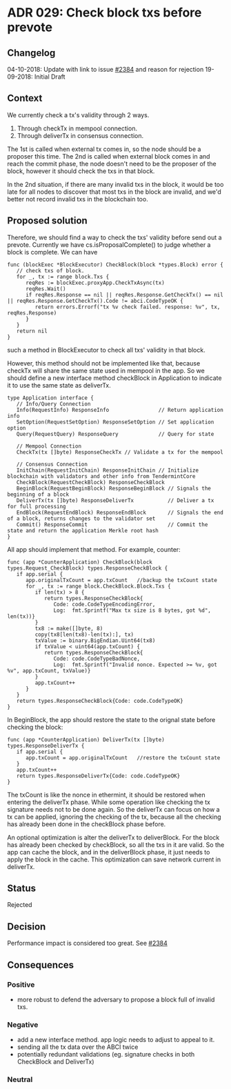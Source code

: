 # ADR 029: Check block txs before prevote

## Changelog

04-10-2018: Update with link to issue
[#2384](https://github.com/franono/tendermint/issues/2384) and reason for rejection
19-09-2018: Initial Draft

## Context

We currently check a tx's validity through 2 ways.

1. Through checkTx in mempool connection.
2. Through deliverTx in consensus connection.

The 1st is called when external tx comes in, so the node should be a proposer this time. The 2nd is called when external block comes in and reach the commit phase, the node doesn't need to be the proposer of the block, however it should check the txs in that block.

In the 2nd situation, if there are many invalid txs in the block, it would be too late for all nodes to discover that most txs in the block are invalid, and we'd better not record invalid txs in the blockchain too.

## Proposed solution

Therefore, we should find a way to check the txs' validity before send out a prevote. Currently we have cs.isProposalComplete() to judge whether a block is complete. We can have

```
func (blockExec *BlockExecutor) CheckBlock(block *types.Block) error {
   // check txs of block.
   for _, tx := range block.Txs {
      reqRes := blockExec.proxyApp.CheckTxAsync(tx)
      reqRes.Wait()
      if reqRes.Response == nil || reqRes.Response.GetCheckTx() == nil || reqRes.Response.GetCheckTx().Code != abci.CodeTypeOK {
         return errors.Errorf("tx %v check failed. response: %v", tx, reqRes.Response)
      }
   }
   return nil
}
```

such a method in BlockExecutor to check all txs' validity in that block.

However, this method should not be implemented like that, because checkTx will share the same state used in mempool in the app.  So we should define a new interface method checkBlock in Application to indicate it to use the same state as deliverTx.

```
type Application interface {
   // Info/Query Connection
   Info(RequestInfo) ResponseInfo                // Return application info
   SetOption(RequestSetOption) ResponseSetOption // Set application option
   Query(RequestQuery) ResponseQuery             // Query for state

   // Mempool Connection
   CheckTx(tx []byte) ResponseCheckTx // Validate a tx for the mempool

   // Consensus Connection
   InitChain(RequestInitChain) ResponseInitChain // Initialize blockchain with validators and other info from TendermintCore
   CheckBlock(RequestCheckBlock) ResponseCheckBlock
   BeginBlock(RequestBeginBlock) ResponseBeginBlock // Signals the beginning of a block
   DeliverTx(tx []byte) ResponseDeliverTx           // Deliver a tx for full processing
   EndBlock(RequestEndBlock) ResponseEndBlock       // Signals the end of a block, returns changes to the validator set
   Commit() ResponseCommit                          // Commit the state and return the application Merkle root hash
}
```

All app should implement that method. For example, counter:

```
func (app *CounterApplication) CheckBlock(block types.Request_CheckBlock) types.ResponseCheckBlock {
   if app.serial {
   	  app.originalTxCount = app.txCount   //backup the txCount state
      for _, tx := range block.CheckBlock.Block.Txs {
         if len(tx) > 8 {
            return types.ResponseCheckBlock{
               Code: code.CodeTypeEncodingError,
               Log:  fmt.Sprintf("Max tx size is 8 bytes, got %d", len(tx))}
         }
         tx8 := make([]byte, 8)
         copy(tx8[len(tx8)-len(tx):], tx)
         txValue := binary.BigEndian.Uint64(tx8)
         if txValue < uint64(app.txCount) {
            return types.ResponseCheckBlock{
               Code: code.CodeTypeBadNonce,
               Log:  fmt.Sprintf("Invalid nonce. Expected >= %v, got %v", app.txCount, txValue)}
         }
         app.txCount++
      }
   }
   return types.ResponseCheckBlock{Code: code.CodeTypeOK}
}
```

In BeginBlock, the app should restore the state to the orignal state before checking the block:

```
func (app *CounterApplication) DeliverTx(tx []byte) types.ResponseDeliverTx {
   if app.serial {
      app.txCount = app.originalTxCount   //restore the txCount state
   }
   app.txCount++
   return types.ResponseDeliverTx{Code: code.CodeTypeOK}
}
```

The txCount is like the nonce in ethermint, it should be restored when entering the deliverTx phase. While some operation like checking the tx signature needs not to be done again. So the deliverTx can focus on how a tx can be applied, ignoring the checking of the tx, because all the checking has already been done in the checkBlock phase before.

An optional optimization is alter the deliverTx to deliverBlock. For the block has already been checked by checkBlock, so all the txs in it are valid. So the app can cache the block, and in the deliverBlock phase, it just needs to apply the block in the cache. This optimization can save network current in deliverTx.



## Status

Rejected

## Decision

Performance impact is considered too great. See [#2384](https://github.com/franono/tendermint/issues/2384)

## Consequences

### Positive

- more robust to defend the adversary to propose a block full of invalid txs.

### Negative

- add a new interface method. app logic needs to adjust to appeal to it.
- sending all the tx data over the ABCI twice
- potentially redundant validations (eg. signature checks in both CheckBlock and
  DeliverTx)

### Neutral
